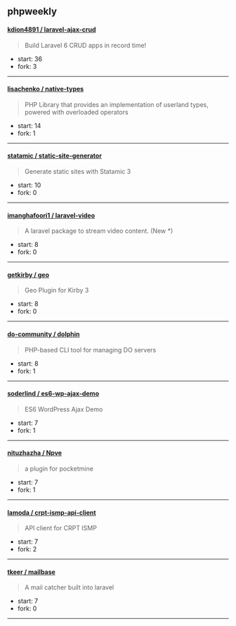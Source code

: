 ## phpweekly

#### [kdion4891 / laravel-ajax-crud](https://github.com/kdion4891/laravel-ajax-crud)

> Build Laravel 6 CRUD apps in record time!

+ start: 36
+ fork: 3

----


#### [lisachenko / native-types](https://github.com/lisachenko/native-types)

> PHP Library that provides an implementation of userland types, powered with overloaded operators

+ start: 14
+ fork: 1

----


#### [statamic / static-site-generator](https://github.com/statamic/static-site-generator)

> Generate static sites with Statamic 3

+ start: 10
+ fork: 0

----


#### [imanghafoori1 / laravel-video](https://github.com/imanghafoori1/laravel-video)

> A laravel package to stream video content. (New *)

+ start: 8
+ fork: 0

----


#### [getkirby / geo](https://github.com/getkirby/geo)

> Geo Plugin for Kirby 3

+ start: 8
+ fork: 0

----


#### [do-community / dolphin](https://github.com/do-community/dolphin)

> PHP-based CLI tool for managing DO servers

+ start: 8
+ fork: 1

----


#### [soderlind / es6-wp-ajax-demo](https://github.com/soderlind/es6-wp-ajax-demo)

> ES6 WordPress Ajax Demo

+ start: 7
+ fork: 1

----


#### [nituzhazha / Npve](https://github.com/nituzhazha/Npve)

> a plugin for pocketmine

+ start: 7
+ fork: 1

----


#### [lamoda / crpt-ismp-api-client](https://github.com/lamoda/crpt-ismp-api-client)

> API client for CRPT ISMP

+ start: 7
+ fork: 2

----


#### [tkeer / mailbase](https://github.com/tkeer/mailbase)

> A mail catcher built into laravel

+ start: 7
+ fork: 0

----

